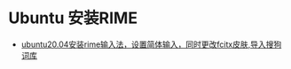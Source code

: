 <!--
 * @Description: 
 * @Version: 1.0
 * @Author: 
 * @Email: 
 * @Date: 2024-05-05 22:59:15
 * @LastEditors: 
 * @LastEditTime: 2024-05-05 23:01:13
-->
# Ubuntu 安装RIME

- [ubuntu20.04安装rime输入法，设置简体输入，同时更改fcitx皮肤,导入搜狗词库](https://www.cnblogs.com/pipci/p/16200966.html)